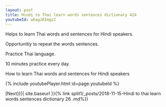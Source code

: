 ```yaml
---
layout: post
title: Hindi to Thai learn words sentences dictionary 424 
youtubeId: whagiRImgzI
---
```

 
 
Helps to learn Thai words and sentences for Hindi speakers.

Opportunitiy to repeat the words sentences. 

Practice Thai language. 
 
10 minutes practice every day. 
 
How to learn Thai words and sentences for Hindi speakers 
 
{% include youtubePlayer.html id=page.youtubeId %}
 
 
[Next]({{ site.baseurl }}{% link  split1/_posts/2018-11-15-Hindi to thai learn words sentences dictionary 26 .md%})
 
